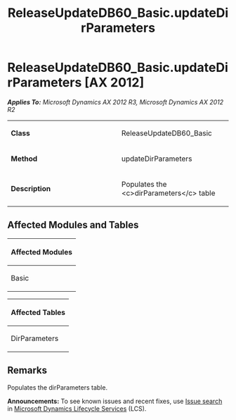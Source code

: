 ﻿---
title: ReleaseUpdateDB60_Basic.updateDirParameters
TOCTitle: ReleaseUpdateDB60_Basic.updateDirParameters
ms:assetid: 35a30e6a-7aed-8b44-7ab8-92eff4fa4e70
ms:mtpsurl: https://msdn.microsoft.com/en-us/library/JJ685153(v=AX.60)
ms:contentKeyID: 49707606
ms.date: 05/18/2015
mtps_version: v=AX.60
---

# ReleaseUpdateDB60\_Basic.updateDirParameters [AX 2012]


_**Applies To:** Microsoft Dynamics AX 2012 R3, Microsoft Dynamics AX 2012 R2_

<table>
<colgroup>
<col style="width: 50%" />
<col style="width: 50%" />
</colgroup>
<tbody>
<tr class="odd">
<td><p><strong>Class</strong></p></td>
<td><p>ReleaseUpdateDB60_Basic</p></td>
</tr>
<tr class="even">
<td><p><strong>Method</strong></p></td>
<td><p>updateDirParameters</p></td>
</tr>
<tr class="odd">
<td><p><strong>Description</strong></p></td>
<td><p>Populates the &lt;c&gt;dirParameters&lt;/c&gt; table</p></td>
</tr>
</tbody>
</table>


## Affected Modules and Tables

<table>
<colgroup>
<col style="width: 100%" />
</colgroup>
<thead>
<tr class="header">
<th><p>Affected Modules</p></th>
</tr>
</thead>
<tbody>
<tr class="odd">
<td><p>Basic</p></td>
</tr>
</tbody>
</table>


<table>
<colgroup>
<col style="width: 100%" />
</colgroup>
<thead>
<tr class="header">
<th><p>Affected Tables</p></th>
</tr>
</thead>
<tbody>
<tr class="odd">
<td><p>DirParameters</p></td>
</tr>
</tbody>
</table>


## Remarks

Populates the dirParameters table.

  
**Announcements:** To see known issues and recent fixes, use [Issue search](http://go.microsoft.com/fwlink/?linkid=389258) in [Microsoft Dynamics Lifecycle Services](http://go.microsoft.com/fwlink/?linkid=306505) (LCS).

